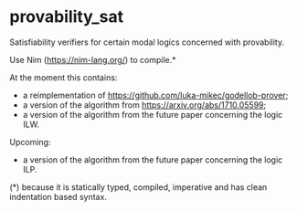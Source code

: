 # provability_sat
Satisfiability verifiers for certain modal logics concerned with provability.

Use Nim (https://nim-lang.org/) to compile.*

At the moment this contains: 
 * a reimplementation of https://github.com/luka-mikec/godellob-prover;
 * a version of the algorithm from https://arxiv.org/abs/1710.05599;
 * a version of the algorithm from the future paper concerning the logic ILW.

Upcoming:
 * a version of the algorithm from the future paper concerning the logic ILP.

(*) because it is statically typed, compiled, imperative and has clean indentation based syntax. 
